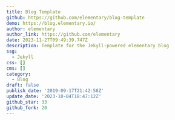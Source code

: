 ```yaml
---
title: Blog Template
github: https://github.com/elementary/blog-template
demo: https://blog.elementary.io/
author: elementary
author_link: https://github.com/elementary
date: 2023-11-27T09:49:39.747Z
description: Template for the Jekyll-powered elementary blog
ssg:
  - Jekyll
css: []
cms: []
category:
  - Blog
draft: false
publish_date: '2019-09-17T21:42:58Z'
update_date: '2023-10-04T18:47:12Z'
github_star: 33
github_fork: 20
---
```

